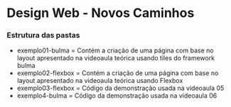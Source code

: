 # Design Web - Novos Caminhos

### Estrutura das pastas

* exemplo01-bulma = Contém a criação de uma página com base no layout apresentado na videoaula teórica usando tiles do framework bulma
* exemplo02-flexbox = Contém a criação de uma página com base no layout apresentado na videoaula teórica usando Flexbox
* exemplo03-flexbox = Código da demonstração usada na videoaula 05
* exemplo4-bulma = Código da demonstração usada na videoaula 06
